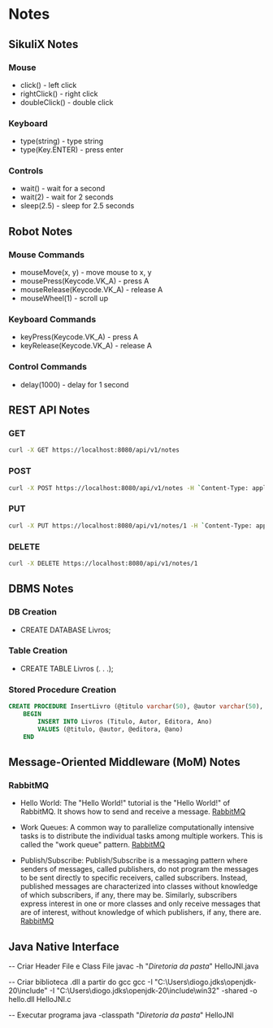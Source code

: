 # Notes

## SikuliX Notes

### Mouse

- click() - left click
- rightClick() - right click
- doubleClick() - double click

### Keyboard

- type(string) - type string
- type(Key.ENTER) - press enter

### Controls

- wait() - wait for a second
- wait(2) - wait for 2 seconds
- sleep(2.5) - sleep for 2.5 seconds

## Robot Notes

### Mouse Commands

- mouseMove(x, y) - move mouse to x, y
- mousePress(Keycode.VK_A) - press A
- mouseRelease(Keycode.VK_A) - release A
- mouseWheel(1) - scroll up

### Keyboard Commands

- keyPress(Keycode.VK_A) - press A
- keyRelease(Keycode.VK_A) - release A

### Control Commands

- delay(1000) - delay for 1 second

## REST API Notes

### GET

```bash
curl -X GET https://localhost:8080/api/v1/notes
```

### POST

```bash
curl -X POST https://localhost:8080/api/v1/notes -H `Content-Type: application/json' -d '{"title":"test","content":"test"}`
```

### PUT

```bash
curl -X PUT https://localhost:8080/api/v1/notes/1 -H `Content-Type: application/json' -d '{"title":"test","content":"test"}`
```

### DELETE

```bash
curl -X DELETE https://localhost:8080/api/v1/notes/1
```

## DBMS Notes

### DB Creation

- CREATE DATABASE Livros;

### Table Creation

- CREATE TABLE Livros (. . .);

### Stored Procedure Creation

```sql
CREATE PROCEDURE InsertLivro (@titulo varchar(50), @autor varchar(50), @editora varchar(50), @ano int) AS 
    BEGIN 
        INSERT INTO Livros (Titulo, Autor, Editora, Ano) 
        VALUES (@titulo, @autor, @editora, @ano) 
    END
```

## Message-Oriented Middleware (MoM) Notes

### RabbitMQ

- Hello World: The "Hello World!" tutorial is the "Hello World!" of RabbitMQ. It shows how to send and receive a message. [RabbitMQ](https://www.rabbitmq.com/tutorials/tutorial-one-csharp.html)

- Work Queues: A common way to parallelize computationally intensive tasks is to distribute the individual tasks among multiple workers. This is called the "work queue" pattern. [RabbitMQ](https://www.rabbitmq.com/tutorials/tutorial-two-csharp.html)

- Publish/Subscribe: Publish/Subscribe is a messaging pattern where senders of messages, called publishers, do not program the messages to be sent directly to specific receivers, called subscribers. Instead, published messages are characterized into classes without knowledge of which subscribers, if any, there may be. Similarly, subscribers express interest in one or more classes and only receive messages that are of interest, without knowledge of which publishers, if any, there are. [RabbitMQ](https://www.rabbitmq.com/tutorials/tutorial-three-csharp.html)

## Java Native Interface

-- Criar Header File e Class File
javac -h "*Diretoria da pasta*" HelloJNI.java

-- Criar biblioteca .dll a partir do gcc
gcc -I "C:\Users\diogo\.jdks\openjdk-20\include" -I "C:\Users\diogo\.jdks\openjdk-20\include\win32" -shared -o hello.dll HelloJNI.c

-- Executar programa
java -classpath "*Diretoria da pasta*" HelloJNI
